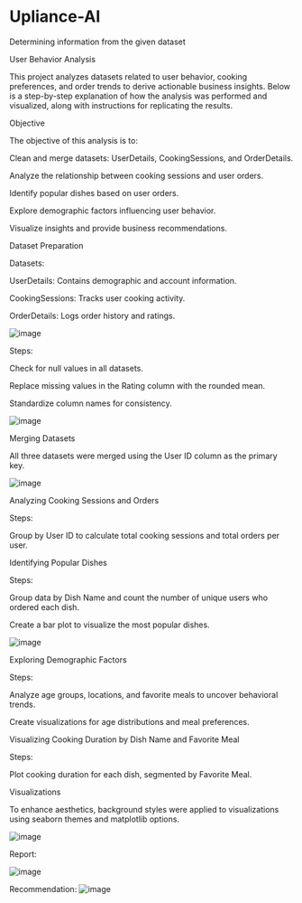 # Upliance-AI
Determining information from the given dataset

User Behavior Analysis 

This project analyzes datasets related to user behavior, cooking preferences, and order trends to derive actionable business insights. Below is a step-by-step explanation of how the analysis was performed and visualized, along with instructions for replicating the results. 

Objective

The objective of this analysis is to:

Clean and merge datasets: UserDetails, CookingSessions, and OrderDetails.

Analyze the relationship between cooking sessions and user orders.

Identify popular dishes based on user orders.

Explore demographic factors influencing user behavior.

Visualize insights and provide business recommendations.


Dataset Preparation

Datasets:

UserDetails: Contains demographic and account information.

CookingSessions: Tracks user cooking activity.

OrderDetails: Logs order history and ratings.

![image](https://github.com/user-attachments/assets/85d04843-7bde-4cbb-a85e-0b9b0afb22c1)



Steps:

Check for null values in all datasets.

Replace missing values in the Rating column with the rounded mean.

Standardize column names for consistency. 

![image](https://github.com/user-attachments/assets/4b58f439-29c5-4ec1-91f8-b50460354934)



Merging Datasets

All three datasets were merged using the User ID column as the primary key.


![image](https://github.com/user-attachments/assets/4279b597-a8c7-4977-af0c-c422708611d7)



Analyzing Cooking Sessions and Orders

Steps:

Group by User ID to calculate total cooking sessions and total orders per user.


Identifying Popular Dishes

Steps:

Group data by Dish Name and count the number of unique users who ordered each dish.

Create a bar plot to visualize the most popular dishes.

![image](https://github.com/user-attachments/assets/38a133b8-fe89-4f08-926b-b1471388fd8d)


Exploring Demographic Factors

Steps:

Analyze age groups, locations, and favorite meals to uncover behavioral trends.

Create visualizations for age distributions and meal preferences.

Visualizing Cooking Duration by Dish Name and Favorite Meal

Steps:

Plot cooking duration for each dish, segmented by Favorite Meal.

Visualizations

To enhance aesthetics, background styles were applied to visualizations using seaborn themes and matplotlib options.

![image](https://github.com/user-attachments/assets/fd34913c-9020-43d4-9941-4c62e9d67f6e)

Report:

![image](https://github.com/user-attachments/assets/2909f1b7-24cc-425b-962c-155872f01830)

Recommendation:
![image](https://github.com/user-attachments/assets/44d1c982-6848-4e59-9413-3058f84b3dec)





